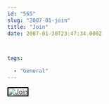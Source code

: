```yaml
---
id: "565"
slug: "2007-01-join"
title: "Join"
date: 2007-01-30T23:47:34.000Z



tags:

  - "General"
---
```

<div class="sqs-html-content">
  <div style="float: left; margin-right: 10px; margin-bottom: 10px;"> <a href="http://www.flickr.com/photos/mclazarus/375124399/" title="Join"><img src="http://farm1.static.flickr.com/158/375124399_3a6cb46930_m.jpg" alt="Join" style="border: solid 2px #000000;" /></a>
</div>
<p><br clear="all" /></p>
</div>
